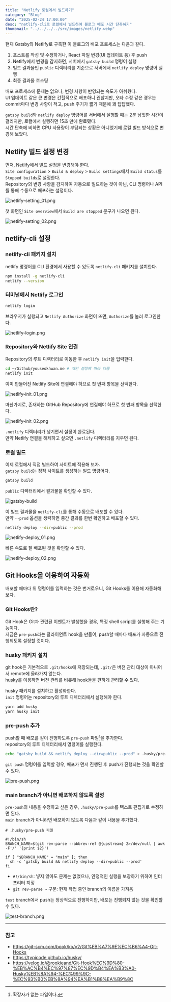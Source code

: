 ```yaml
---
title: "Netlify 로컬에서 빌드하기"
category: "Blog"
date: "2025-02-24 17:00:00"
desc: "netlify-cli로 로컬에서 빌드하여 블로그 배포 시간 단축하기"
thumbnail: "../../../../src/images/netlify.webp"
---
```


현재 Gatsby와 Netlify로 구축한 이 블로그의 배포 프로세스는 다음과 같다.

1. 포스트를 작성 및 수정하거나, React 파일 변경(UI 업데이트 등) 후 push
2. Netlify에서 변경을 감지하면, 서버에서 `gatsby build` 명령어 실행
3. 빌드 결과물인 `public` 디렉터리를 기준으로 서버에서 `netlify deploy` 명령어 실행
4. 최종 결과물 호스팅

배포 프로세스에 문제는 없으나, 변경 사항이 반영되는 속도가 아쉬웠다.<br>
UI 업데이트 같은 큰 변경은 간헐적으로 배포하니 괜찮지만, 오타 수정 같은 경우는 commit마다 변경 사항이 적고, push 주기가 짧기 때문에 꽤 답답했다.

`gatsby build`와 `netlify deploy` 명령어를 서버에서 실행할 때는 2분 남짓한 시간이 걸리지만, 로컬에서 실행하면 15초 만에 완료됐다.<br>
시간 단축에 비하면 CPU 사용량이 부담되는 상황은 아니었기에 로컬 빌드 방식으로 변경해 보았다.

## Netlify 빌드 설정 변경

먼저, Netlify에서 빌드 설정을 변경해야 한다.<br>
`Site configuration` > `Build & deploy` > `Build settings`에서 `Build status`를 `Stopped builds`로 설정한다.<br>
Repository의 변경 사항을 감지하여 자동으로 빌드하는 것이 아닌, CLI 명령어나 API를 통해 수동으로 배포하는 설정이다.

![netlify-setting_01.png](netlify-setting_01.png)

첫 화면인 `Site overview`에서 `Build are stopped` 문구가 나오면 된다.

![netlify-setting_02.png](netlify-setting_02.png)

## netlify-cli 설정

### netlify-cli 패키지 설치

netlify 명령어를 CLI 환경에서 사용할 수 있도록 `netlify-cli` 패키지를 설치한다.

```bash
npm install -g netlify-cli
netlify --version
```

### 터미널에서 Netlify 로그인

```bash
netlify login
```

브라우저가 실행되고 `Netlify Authorize` 화면이 뜨면, `Authorize`를 눌러 로그인한다.

![netlify-login.png](netlify-login.png)

### Repository와 Netlify Site 연결

Repository의 루트 디렉터리로 이동한 후 `netlify init`을 입력한다.

```bash
cd ~/Github/youseokhwan.me # 개인 설정에 따라 다름
netlify init
```

이미 만들어진 Netlify Site에 연결해야 하므로 첫 번째 항목을 선택한다.

![netlify-init_01.png](netlify-init_01.png)

마찬가지로, 존재하는 GitHub Repository에 연결해야 하므로 첫 번째 항목을 선택한다.

![netlify-init_02.png](netlify-init_02.png)

`.netlify` 디렉터리가 생기면서 설정이 완료된다.<br>
만약 Netlify 연결을 해제하고 싶으면 `.netlify` 디렉터리를 지우면 된다.

### 로컬 빌드

이제 로컬에서 직접 빌드하여 사이트에 적용해 보자.<br>
`gatsby build`는 정적 사이트를 생성하는 빌드 명령어다.

```bash
gatsby build
```

`public` 디렉터리에서 결과물을 확인할 수 있다.

![gatsby-build](gatsby-build.png)

이 빌드 결과물을 `netlify-cli`를 통해 수동으로 배포할 수 있다.<br>
만약 `--prod` 옵션을 생략하면 중간 결과를 한번 확인하고 배포할 수 있다.

```bash
netlify deploy --dir=public --prod
```

![netlify-deploy_01.png](netlify-deploy_01.png)

빠른 속도로 잘 배포된 것을 확인할 수 있다.

![netlify-deploy_02.png](netlify-deploy_02.png)

## Git Hooks을 이용하여 자동화

배포할 때마다 위 명령어를 입력하는 것은 번거로우니, Git Hooks를 이용해 자동화해 보자.

### Git Hooks란?

Git Hook은 Git과 관련된 이벤트가 발생했을 경우, 특정 shell script를 실행해 주는 기능이다.<br>
지금은 `pre-push`라는 클라이언트 hook을 만들어, push할 때마다 배포가 자동으로 진행되도록 설정할 것이다.

### husky 패키지 설치

git hook은 기본적으로 `.git/hooks`에 저장되는데, `.git/`은 버전 관리 대상이 아니어서 remote에 올라가지 않는다.<br>
husky를 이용하면 버전 관리를 비롯해 hook들을 편하게 관리할 수 있다.

husky 패키지를 설치하고 활성화한다.<br>
`init` 명령어는 repository의 루트 디렉터리에서 실행해야 한다.

```bash
yarn add husky
yarn husky init
```

### pre-push 추가

push할 때 배포를 같이 진행하도록 `pre-push` 파일[^1]을 추가한다.<br>
repository의 루트 디렉터리에서 명령어를 실행한다.

```bash
echo "gatsby build && netlify deploy --dir=public --prod" > .husky/pre-push
```

`git push` 명령어를 입력할 경우, 배포가 먼저 진행된 후 push가 진행되는 것을 확인할 수 있다.

![pre-push.png](pre-push.png)

### main branch가 아니면 배포하지 않도록 설정

`pre-push`의 내용을 수정하고 싶은 경우, `.husky/pre-push`를 텍스트 편집기로 수정하면 된다.<br>
`main` branch가 아니라면 배포하지 않도록 다음과 같이 내용을 추가했다.

```
# .husky/pre-push 파일

#!/bin/sh
BRANCH_NAME=$(git rev-parse --abbrev-ref @{upstream} 2>/dev/null | awk -F'/' '{print $2}')

if [ "$BRANCH_NAME" = "main" ]; then
  sh -c 'gatsby build && netlify deploy --dir=public --prod'
fi
```

* `#!/bin/sh`: 넣지 않아도 문제는 없었으나, 안정적인 실행을 보장하기 위하여 인터프리터 지정
* `git rev-parse ~` 구문: 현재 작업 중인 branch의 이름을 가져옴

`test` branch에서 push는 정상적으로 진행하지만, 배포는 진행되지 않는 것을 확인할 수 있다.

![test-branch.png](test-branch.png)

---

### 참고

- https://git-scm.com/book/ko/v2/Git%EB%A7%9E%EC%B6%A4-Git-Hooks
- https://typicode.github.io/husky/
- https://velog.io/@rookieand/Git-Hook%EC%9D%80-%EB%AC%B4%EC%97%87%EC%9D%B4%EA%B3%A0-Husky%EB%8A%94-%EC%99%9C-%EC%93%B0%EB%8A%94%EA%B1%B8%EA%B9%8C

[^1]: 확장자가 없는 파일이다.